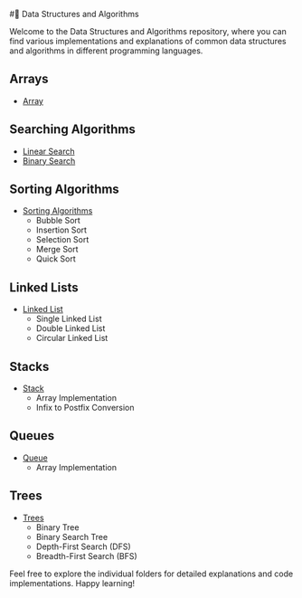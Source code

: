 #🔭 Data Structures and Algorithms

Welcome to the Data Structures and Algorithms repository, where you can find various implementations and explanations of common data structures and algorithms in different programming languages.

## Arrays
- [Array](https://github.com/shubham-yadavv/Data-Structures-And-Algorithms/tree/main/450/arrays)

## Searching Algorithms
- [Linear Search](https://github.com/shubham-yadavv/Data-Structures-And-Algorithms/tree/main/python/02-linearSearch)
- [Binary Search](https://github.com/shubham-yadavv/Data-Structures-And-Algorithms/tree/main/python/03-binarySearch)

## Sorting Algorithms
- [Sorting Algorithms](https://github.com/shubham-yadavv/Data-Structures-And-Algorithms/tree/main/javascript/04-sorting)
  - Bubble Sort
  - Insertion Sort
  - Selection Sort
  - Merge Sort
  - Quick Sort

## Linked Lists
- [Linked List](https://github.com/Vaishnavi-Patil2211/DSA/tree/main/java/09-Linked-List)
  - Single Linked List
  - Double Linked List
  - Circular Linked List

## Stacks
- [Stack](https://github.com/Vaishnavi-Patil2211/DSA/tree/main/java/10-stack/stack)
  - Array Implementation
  - Infix to Postfix Conversion

## Queues
- [Queue](https://github.com/Vaishnavi-Patil2211/DSA/tree/main/java/11-queue)
  - Array Implementation

## Trees
- [Trees](https://github.com/Vaishnavi-Patil2211/DSA/tree/main/java/12-trees/trees)
  - Binary Tree
  - Binary Search Tree
  - Depth-First Search (DFS)
  - Breadth-First Search (BFS)

Feel free to explore the individual folders for detailed explanations and code implementations. Happy learning!
